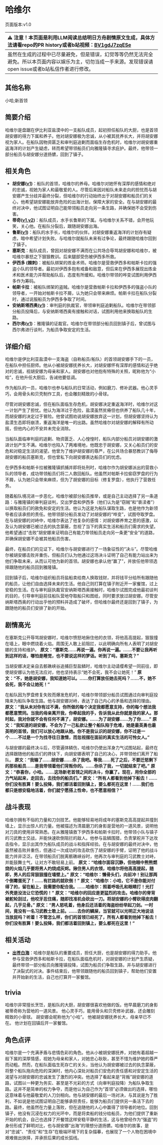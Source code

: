 # 哈维尔
页面版本:v1.0
 

| :warning: 注意！本页面是利用LLM阅读总结明日方舟剧情原文生成，具体方法请看repo的PR history或者b站视频：[BV1gdJ7zqESe](https://www.bilibili.com/video/BV1gdJ7zqESe/)         |
|:----------------------------|
| 虽然在生成的过程中已尽量避免，但是错误，幻觉等等仍然无法完全避免。所以本页面内容以娱乐为主，切勿当成一手来源。发现错误请open issue或者b站私信作者进行修改。|



## 其他名称
小哈;新首领
## 简要介绍
哈维尔是盘踞在伊比利亚盐漠中的一支船队成员，起初担任船队的大厨，也是首领胡安娜的得力下属和养子。他对胡安娜极为忠诚，从小被其抚养长大，并将胡安娜视为家人。在船队因物资匮乏和审判庭追剿而面临生存危机时，哈维尔对胡安娜重返海洋的计划产生疑虑，转而希望带领船员们向雅隆镇寻求庇护。最终，他带领一部分船员与胡安娜分道扬镳，回到了镇子。
## 相关角色
-   **胡安娜([v1](extended_char_hu_an_na.md))**：船队的首领，哈维尔的养母。哈维尔对她怀有深厚的感情和绝对的忠诚，视她为家人和最敬爱的人。尽管后来因对船队未来走向的担忧而与胡安娜产生分歧并最终分裂，但哈维尔的行动始终出于对胡安娜和船员们的关心，他希望胡安娜能放弃危险的出海计划，保障大家的安全。在与胡安娜的最终对决中，他试图证明自己能带领船员走向另一条生路，并确保她不会受到伤害。
-   **蒂奇([v1](extended_char_di_qi.md),[v2](../char_v3/extended_char_di_qi.md))**：船队成员，水手长鲁斯的下属。与哈维尔关系不错，会开他玩笑，关心他。在船队分裂后，跟随胡安娜出海。
-   **鲁斯([v1](extended_char_lu_si.md))**：船队的水手长，哈维尔的伙伴。对胡安娜重返海洋的计划存有疑虑，暗中希望计划失败。与哈维尔就船队未来有过争论，最终跟随哈维尔回到了镇子。
-   **塞斯克**：船队成员，曾因对胡安娜不满而在公共场合辱骂胡安娜和哈维尔，被哈维尔暴怒之下狠狠教训。后来腿部受伤被伊西多所救。
-   **伊西多 (棘刺)**：被船队绑架的炼金术师。哈维尔是营救伊西多和帕斯卡拉的强盗小队的领导者。最初对伊西多抱有戒备和敌意，但后来在伊西多展现出炼金术和医术能力并帮助船队后，态度有所缓和。哈维尔带领的哗变试图利用伊西多作为筹码。
-   **帕斯卡拉**：被船队绑架的盗贼。哈维尔是营救帕斯卡拉和伊西多的强盗小队的领导者，一开始对帕斯卡拉不屑，认为她只会带来麻烦。帕斯卡拉在船队分裂时，通过说服船员为伊西多争取了时间。
-   **安纳斯塔西奥([v1](extended_char_an_na_si_ta_xi_ao.md))**：审判庭的执裁官，带领审判庭追剿船队。哈维尔在带领部分船员投降后，与安纳斯塔西奥有接触和对话，试图利用他来换取船队的生路。
-   **西尔弗([v1](extended_char_xi_er_fu.md))**：雅隆镇的证裁官。哈维尔在带领部分船员回到镇子后，曾试图与西尔弗进行谈判，为船员争取安定的生活。
## 详细介绍
哈维尔是伊比利亚盐漠中一支海盗（自称船员/船队）的首领胡安娜手下的一员，在船队中担任厨师。他从小被胡安娜抚养长大，对胡安娜怀有深厚的感情和近乎绝对的忠诚，视胡安娜为母亲和家人。胡安娜也对他抱有特殊的关照，昵称他为“小哈”，在他升任大厨后，告诫他要低调。

作为船队的一员，哈维尔也参与船队的日常活动，例如磨刀、修补武器。他心灵手巧，会用骨头和贝壳制作工具，也会雕刻精致的小骨球。

尽管对胡安娜忠诚，但在船队面临生存危机，胡安娜决定重返海洋时，哈维尔对这一计划产生了担忧。他认为海洋过于危险，盐漠虽然贫瘠但也供养了船队几十年，而胡安娜的决定过于冒险。他曾试图劝说胡安娜放弃这一计划，但胡安娜坚持认为盐漠生态即将崩溃，重返海洋是唯一的出路。虽然哈维尔对胡安娜的解释有所动摇，但他内心的不安并未完全消除。

当船队面临审判庭的追剿、物资匮乏、人心惶惶时，船队内部分船员对胡安娜的激进计划产生不满。哈维尔也陷入了两难境地，他既忠于胡安娜，又关心船员们的安危和对稳定生活的渴望。他曾为了维护胡安娜的尊严，在公共场合暴怒教训了侮辱胡安娜的船员塞斯克，但也曾私下向胡安娜表达船员们的忧虑。

在伊西多和帕斯卡拉被雅隆镇抓捕并即将处刑时，哈维尔作为胡安娜派出的营救小队的领导者，成功带领船员们将二人救回船队。他虽然对帕斯卡拉偷窃罗盘的行为不屑，认为她只会带来麻烦，但为了胡安娜的目标（修复罗盘），他执行了营救任务。

随着船队境况进一步恶化，哈维尔被部分船员推举，或是自己主动选择了另一条道路：与雅隆镇的审判庭谈判，交出罗盘和伊西多（他们认为是“窃贼”和“亵渎者”）以换取船员们的赦免和安定的生活。他认为这是为船队谋取生路，也是他作为新领导者应该承担的责任。他带领部分船员发动了对胡安娜的“哗变”，试图夺取罗盘。在与胡安娜的对峙中，哈维尔表达了他复杂的感情：对胡安娜养育之恩的感激，以及认为胡安娜已被过去的执念蒙蔽，忽视了当下的真实生活和船员们需求的失望。他希望通过“击败”胡安娜来证明自己有能力带领船员走向另一条更“安全”的道路，并确保胡安娜不会被其他船员伤害。

最终，在船员们的见证下，哈维尔与胡安娜进行了一场象征性的“决斗”。尽管哈维尔被胡安娜击败并重伤，但船员们认为他通过这场决斗证明了自己有能力站出来为他们争取未来，从而认可他为新的首领。胡安娜也承认他“赢了”，并放任他带领选择跟随他的船员回到雅隆镇。

回到镇子后，哈维尔组织船员将盐船卖给商人换取钱财，并将钱平分给所有跟随他的船员，让他们自由选择未来的生活。他自己则打算在镇子附近开一家餐馆，过上安稳的生活。在与审判庭执裁官安纳斯塔西奥接触时，哈维尔试图完成他最初谈判的目的，引导审判庭前往船队营地夺取船只和图纸，同时要求放过胡安娜。尽管安纳斯塔西奥的行动出乎他的预料并造成了破坏，但哈维尔最终还是回到了镇子，为跟随他的船员们安排了新的开始。
## 剧情高光
在塞斯克公开辱骂胡安娜时，哈维尔愤怒地揪住他的衣领，将他高高提起，狠狠撞在墙上，眼中燃烧着火焰。周围无人敢上前阻拦，以此明确向所有人表明了对胡安娜的支持和维护。
**原文：“塞斯克......再说一遍。你再说一遍。......不要让我再听到这样的话，哪怕是睡觉，也不要说这样的梦话。听到了吗，塞斯克？”**

当胡安娜决定亲自去骸礁峡谷追捕巨型盐鳞时，哈维尔主动请缨希望一同前往，即使胡安娜认为他无法应对，他也坚持表示“她不会死，我不会让她死！”
**原文：“不，她是胡安娜，我知道她可以。......你打算放任她去死吗？......不，她不会死，我不会让她死！”**

在船队因为罗盘修复失败而爆发危机时，哈维尔带领部分船员试图通过向审判庭投降来为船队争取生路。他与胡安娜对峙，表达了自己内心的矛盾和选择的理由。
**原文：“我从未对你有过不满，你所做的每个决定我都愿意支持，你的每个想法我都愿意赞同。当我的母亲离开我，你牵起我的手，告诉我从此你就是我的家人。那时起，我对你就不会有任何不满了，胡安娜。......为了胡安娜......为了你......”**
**原文：“我知道的胡安娜，不会为了一己私欲让整个船队陷于危难，她是最英勇也最英明的首领，我们可以放心地跟从她。你不是我认识的胡安娜，你不过是一个......不过是一个为找寻往日激情，而忽视摆在面前的真实生活的可怜女人。”**

与胡安娜的最终决斗后，尽管遍体鳞伤，哈维尔仍使出浑身力气试图站起，最终在选择跟随他的船员们的搀扶下，向胡安娜表明了自己的决心，并带领他们离开了船队。
**原文：“我输了......胡安娜......杀了我吧。等我......死了之后，不要迁怒剩下的那些船员......是我带领着他们背叛你的。......你杀了我，一切就结束了吧。”**
**原文：“恭喜你，小哈。......这场新老首领之间的决斗，你赢了。现在，用你全部的力气站起来，走回去，去找你的船员们。”**
**原文：“所有人都看到他掉下船去！......你们没有胜算！要么投降，我们都活着回到镇上，要么都死在这里！......我们也都只是想安稳地活着，你们就宁愿搭上性命，也不愿意相信？”**
## 战斗表现
哈维尔拥有不俗的力量和刀剑技艺。他能够轻易地将成年的塞斯克高高提起并撞到墙上，显示出惊人的力量。他被描述为清晨磨刀的身影是营地的一道风景，说明他对刀具的使用非常熟悉。在从雅隆镇救下伊西多和帕斯卡拉时，他带领小队与镇子的习武教士交战，并能快速砍倒阻拦的敌人。他参与盐鳞围猎，负责掌舵并下达攻击指令，显示出其作为船队成员的战斗和指挥经验。在与胡安娜的最终对决中，他虽然被击败并重伤，但通过一次成功的攻击砍伤了胡安娜的手臂，证明了他的战斗能力并非泛泛。在带领船员们脱离骸礁峡谷时，他再次与审判庭的习武教士对峙，并能鼓舞士气，让对方不敢轻易上前。
**原文：“哈维尔面容沉静，但他眼中熊熊燃烧的火焰几乎要将男人灼烧成灰烬。揪住男人的衣领，哈维尔将他高高提起，随即，男人的后背狠狠撞在墙壁上。”**
**原文：“哈维尔：懒骨头们，向前冲！别让那两个倒霉蛋死了！......有拦路的就砍倒！”**
**原文：“哈维尔：小哈，它不是你能对付得了的，留在船上，我需要你配合我。......哈维尔：照着呼吸孔和眼睛打！光打外壳是没法让它恐慌的！”**
**原文：“哈维尔的回应是更猛烈的攻击。哈维尔的脊背被舵轮刮过，他咬牙忍住痛，随即找准机会砍出一刀。将胡安娜的小臂砍得皮肉翻起，几乎见骨。”**
**原文：“男人怒吼着，他身后还活着的海盗纷纷举起刀剑。一时间，竟没有一名习武教士敢上前。......去你的鳞屎，当官就可以光明正大地说话当放屁吗？听着！不管怎么样，你们的首领已经死了，所有人都看到他掉下船去！你们没有胜算！要么投降，我们都活着回到镇上，要么都死在这里！”**
## 相关活动
-   **[出苍白海](../stories/act39side.md)**：哈维尔是船队的重要成员，担任大厨，也是胡安娜的得力助手。他参与营救伊西多和帕斯卡拉，在船队面临危机时，对胡安娜的计划产生质疑，最终带领一部分船员向雅隆镇投降，试图为船员们争取生路，并与胡安娜进行了决裂式的对决。事件结束后，他带领跟随他的船员回到镇子，帮助他们安置并开始新的生活，自己也打算开一家餐馆。
## trivia
哈维尔非常擅长烹饪，是船队的大厨，胡安娜很喜欢他做的饭。他早晨磨刀的身影被蒂奇称为营地的一道风景。
他心灵手巧，能用骨头和贝壳修补武器，还会雕刻精致的小骨球。
胡安娜会昵称他为“小哈”。
他被胡安娜抚养长大，母亲早已不在。
他计划在回镇后开一家餐馆。
## 角色点评
哈维尔是一个充满矛盾与悲情色彩的角色。他从小被胡安娜抚养，对她有着超越一般下属的深厚情感，视她为母亲和家人，对她忠心耿耿，甚至不惜为维护她的尊严而动粗。然而，在船队面临生死存亡的关头，当他认为胡安娜被过去的执念蒙蔽，将整个船队拖向危险的深渊时，他内心深处对船员们安危的责任感和对安定生活的渴望与对胡安娜的忠诚发生了激烈的冲突。他选择了看起来是“背叛”胡安娜的道路，试图以一种更为务实、甚至是不光彩的方式（向审判庭投降）为船队争取生路。这并不是简单的权力争夺，而是他认为自己作为“首领”必须做出的选择，哪怕这意味着与他最敬爱的人刀剑相向。他与胡安娜的最后一场对决，与其说是为了胜利，不如说是他试图证明自己能够承担责任，能够为船员们提供另一条活下去的路。最终，他虽然在力量上落败，但在追随他的人心中赢得了领导者的地位。回到镇子，他没有沉浸在权力的光环中，而是将卖船的钱分给船员，为他们提供了重新开始的机会，自己也选择了开餐馆这样安稳平静的生活，这与他曾经作为“强盗”的身份形成了鲜明对比，也与胡安娜“出海”的理想分道扬镳。哈维尔的故事，是对“忠诚”、“责任”和“生存”在极端环境下的复杂描摹，也展现了一个人物在困境中艰难做出抉择，并承担后果的成长弧线。
